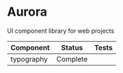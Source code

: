 # Aurora

UI component library for web projects

| Component        | Status      | Tests |
|------------------|-------------|-------|
| typography       | Complete    |       |
